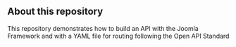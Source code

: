 ## About this repository

This repository demonstrates how to build an API with the Joomla Framework and with a YAML file for routing following the Open API Standard
